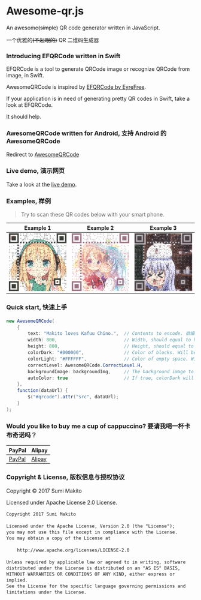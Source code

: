 # Awesome-qr.js

An awesome<del>(simple)</del> QR code generator written in JavaScript.

一个优雅的<del>(不起眼的)</del> QR 二维码生成器

### Introducing EFQRCode written in Swift

EFQRCode is a tool to generate QRCode image or recognize QRCode from image, in Swift.

AwesomeQRCode is inspired by [EFQRCode by EyreFree](https://github.com/EyreFree/EFQRCode).

If your application is in need of generating pretty QR codes in Swift, take a look at EFQRCode.

It should help.

### AwesomeQRCode written for Android, 支持 Android 的 AwesomeQRCode

Redirect to [AwesomeQRCode](https://github.com/SumiMakito/AwesomeQRCode)

### Live demo, 演示网页

Take a look at the [live demo](https://www.bitcat.cc/webapp/awesome-qr/index.html).

### Examples, 样例

> Try to scan these QR codes below with your smart phone.

Example 1|Example 2|Example 3
------------ | ------------- | -------------
<img src="art/awesome-qr-1.png" width="400"> | <img src="art/awesome-qr-2.png" width="400"> | <img src="art/awesome-qr-3.png" width="400">

### Quick start, 快速上手

```java
new AwesomeQRCode(
    {
        text: "Makito loves Kafuu Chino.",  // Contents to encode. 欲编码的内容
        width: 800,                         // Width, should equal to height. 宽度, 宽高应当一致
        height: 800,                        // Height, should equal to width. 高度, 宽高应当一致
        colorDark: "#000000",               // Color of blocks. Will be OVERRIDE by autoColor. 实点的颜色
        colorLight: "#FFFFFF",              // Color of empty space. Will be OVERRIDE by autoColor. 空白点的颜色
        correctLevel: AwesomeQRCode.CorrectLevel.H, 
        backgroundImage: backgroundImg,     // The background image to embed in the QR code. If undefined, no background image will be embedded. 欲嵌入的背景图
        autoColor: true                     // If true, colorDark will be set to the dominant color of backgroundImage. Default is true. 若为 true, 则将从背景图取主要颜色作为实点颜色
    }, 
    function(dataUrl) {
        $("#qrcode").attr("src", dataUrl);
    }
);
```

### Would you like to buy me a cup of cappuccino? 要请我喝一杯卡布奇诺吗？
PayPal | Alipay
----|----
[PayPal](https://www.paypal.me/makito) | [Alipay](https://qr.alipay.com/a6x02021re1jk4ftcymlw79)


### Copyright &amp; License, 版权信息与授权协议

Copyright &copy; 2017 Sumi Makito

Licensed under Apache License 2.0 License.

```
Copyright 2017 Sumi Makito

Licensed under the Apache License, Version 2.0 (the "License");
you may not use this file except in compliance with the License.
You may obtain a copy of the License at

    http://www.apache.org/licenses/LICENSE-2.0

Unless required by applicable law or agreed to in writing, software
distributed under the License is distributed on an "AS IS" BASIS,
WITHOUT WARRANTIES OR CONDITIONS OF ANY KIND, either express or implied.
See the License for the specific language governing permissions and
limitations under the License.
```
